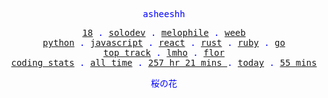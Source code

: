 <p align="center" style="color:blue"><samp>asheeshh</samp></p>        <p align="center" style="color:blue">        <samp>            <a href="">18</a> .            <a href="">solodev</a> .            <a href="">melophile</a> .            <a href="">weeb</a></br>            <a href="">python</a> .            <a href="">javascript</a> .            <a href="">react</a> .            <a href="">rust</a> .            <a href="">ruby</a> .            <a href="">go</a></br>            <a href="https://open.spotify.com/track/0cBohovCcJEFKOdEsw2g5F">top track</a> .            <a href="https://open.spotify.com/track/0cBohovCcJEFKOdEsw2g5F">lmho</a> .            <a href="https://open.spotify.com/track/0cBohovCcJEFKOdEsw2g5F">flor</a></br>            <a href="https://wakatime.com/@asheeshh">coding stats</a> .            <a href="https://wakatime.com/@asheeshh">all time</a> .            <a href="https://wakatime.com/@asheeshh">            257 hr 21 mins        </a> .            <a href="https://wakatime.com/@asheeshh">today</a> .            <a href="https://wakatime.com/@asheeshh">55 mins</a>        </samp>        </p>        <p align="center" style="color:blue"><samp>桜の花</samp></p>